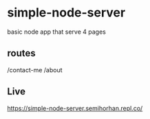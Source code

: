 # simple-node-server
basic node app that serve 4 pages

## routes
/contact-me
/about

## Live
https://simple-node-server.semihorhan.repl.co/
